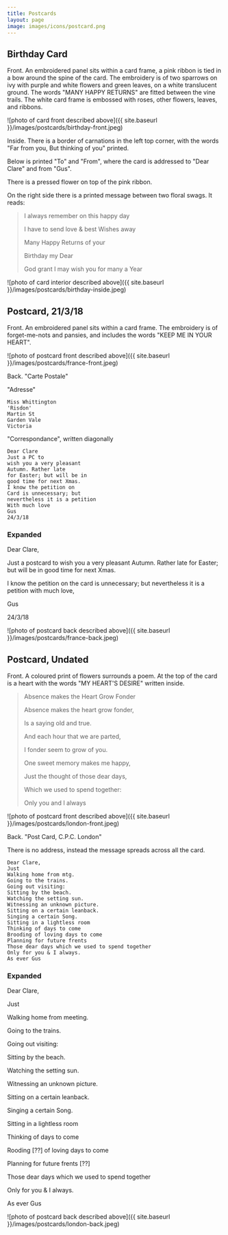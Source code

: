 ```yaml
---
title: Postcards
layout: page
image: images/icons/postcard.png
---
```


## Birthday Card

Front. An embroidered panel sits within a card frame, a pink ribbon is tied in a bow around the spine of the card. The embroidery is of two sparrows on ivy with purple and white flowers and green leaves, on a white translucent ground. The words "MANY HAPPY RETURNS" are fitted between the vine trails. The white card frame is embossed with roses, other flowers, leaves, and ribbons. 

![photo of card front described above]({{ site.baseurl }}/images/postcards/birthday-front.jpeg)

Inside. There is a border of carnations in the left top corner, with the words "Far from you, But thinking of you" printed.

Below is printed "To" and "From", where the card is addressed to "Dear Clare" and from "Gus".

There is a pressed flower on top of the pink ribbon.

On the right side there is a printed message between two floral swags. It reads:

> I always remember on this happy day
>
> I have to send love & best Wishes away
>
> Many Happy Returns of your
>
> Birthday my Dear
>
> God grant I may wish you for many a Year

![photo of card interior described above]({{ site.baseurl }}/images/postcards/birthday-inside.jpeg)

## Postcard, 21/3/18

Front. An embroidered panel sits within a card frame. The embroidery is of forget-me-nots and pansies, and includes the words "KEEP ME IN YOUR HEART".

![photo of postcard front described above]({{ site.baseurl }}/images/postcards/france-front.jpeg)

Back. "Carte Postale"

"Adresse"

    Miss Whittington
    'Risdon'
    Martin St
    Garden Vale
    Victoria

"Correspondance", written diagonally

    Dear Clare
    Just a PC to
    wish you a very pleasant
    Autumn. Rather late
    for Easter; but will be in
    good time for next Xmas.
    I know the petition on
    Card is unnecessary; but 
    nevertheless it is a petition
    With much love
    Gus
    24/3/18

### Expanded

Dear Clare,

Just a postcard to wish you a very pleasant Autumn. Rather late for Easter; but will be in good time for next Xmas.

I know the petition on the card is unnecessary; but nevertheless it is a petition with much love,

Gus

24/3/18

![photo of postcard back described above]({{ site.baseurl }}/images/postcards/france-back.jpeg)

## Postcard, Undated

Front. A coloured print of flowers surrounds a poem. At the top of the card is a heart with the words "MY HEART'S DESIRE" written inside.

> Absence makes the Heart Grow Fonder
> 
> Absence makes the heart grow fonder,
>
> Is a saying old and true.
>
> And each hour that we are parted,
>
> I fonder seem to grow of you.
>
> One sweet memory makes me happy,
>
> Just the thought of those dear days,
>
> Which we used to spend together:
>
> Only you and I always

![photo of postcard front described above]({{ site.baseurl }}/images/postcards/london-front.jpeg)


Back. "Post Card, C.P.C. London"

There is no address, instead the message spreads across all the card.


    Dear Clare,
    Just
    Walking home from mtg.
    Going to the trains.
    Going out visiting:
    Sitting by the beach.
    Watching the setting sun.
    Witnessing an unknown picture.
    Sitting on a certain leanback.
    Singing a certain Song.
    Sitting in a lightless room
    Thinking of days to come
    Brooding of loving days to come
    Planning for future frents
    Those dear days which we used to spend together
    Only for you & I always.
    As ever Gus

### Expanded

Dear Clare,

Just

Walking home from meeting.

Going to the trains.

Going out visiting:

Sitting by the beach.

Watching the setting sun.

Witnessing an unknown picture.

Sitting on a certain leanback.

Singing a certain Song.

Sitting in a lightless room

Thinking of days to come

Rooding [??] of loving days to come

Planning for future frents [??]

Those dear days which we used to spend together

Only for you & I always.

As ever Gus


![photo of postcard back described above]({{ site.baseurl }}/images/postcards/london-back.jpeg)

